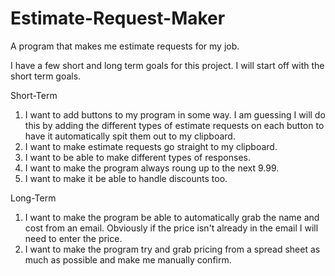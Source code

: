 # Estimate-Request-Maker
A program that makes me estimate requests for my job. 

I have a few short and long term goals for this project. I will start off with the short term goals. 

Short-Term

1) I want to add buttons to my program in some way. I am guessing I will do this by adding the different types of estimate requests on each button to have it automatically spit them out to my clipboard. 
2) I want to make estimate requests go straight to my clipboard.
3) I want to be able to make different types of responses.
4) I want to make the program always roung up to the next 9.99. 
5) I want to make it be able to handle discounts too. 

Long-Term

1) I want to make the program be able to automatically grab the name and cost from an email. Obviously if the price isn't already in the email I will need to enter the price.
2) I want to make the program try and grab pricing from a spread sheet as much as possible and make me manually confirm. 
